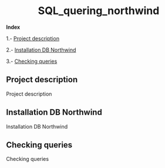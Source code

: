 <h1 align="center"> SQL_quering_northwind </h1>

**Index**

1.- [Project description](#id1)

2.- [Installation DB Northwind](#id2)

3.- [Checking queries](#id3)


## Project description<a name="id1"></a>
<p>Project description</p>

## Installation DB Northwind<a name="id2"></a>
<p>Installation DB Northwind</p>

## Checking queries<a name="id3"></a>
<p>Checking queries</p>

